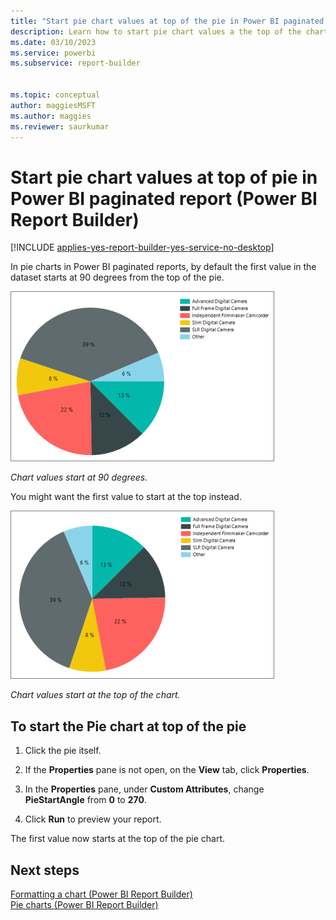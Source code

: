 ```yaml
---
title: "Start pie chart values at top of the pie in Power BI paginated report | Microsoft Docs"
description: Learn how to start pie chart values a the top of the chart in a Power BI paginated report rather than the default 90 degrees from the top.  
ms.date: 03/10/2023
ms.service: powerbi
ms.subservice: report-builder


ms.topic: conceptual
author: maggiesMSFT
ms.author: maggies
ms.reviewer: saurkumar
---
```

# Start pie chart values at top of pie in Power BI paginated report (Power BI Report Builder)
[!INCLUDE [applies-yes-report-builder-yes-service-no-desktop](../../../includes/applies-yes-report-builder-yes-service-no-desktop.md)]

In pie charts in Power BI paginated reports, by default the first value in the dataset starts at 90 degrees from the top of the pie. 

![Screenshot of a Power BI report builder pie chart with the dataset starting at 90 degrees.](../../media/paginated-reports-visualizations/report-builder-pie-chart-start-at-90.png)

*Chart values start at 90 degrees.*

You might want the first value to start at the top instead. 

![Screenshot of a report builder pie chart with the dataset starting at the top.](../../media/paginated-reports-visualizations/report-builder-pie-chart-start-at-top.png)

*Chart values start at the top of the chart.*
  
## To start the Pie chart at top of the pie  
  
1.  Click the pie itself.  
  
2.  If the **Properties** pane is not open, on the **View** tab, click **Properties**.  
  
3.  In the **Properties** pane, under **Custom Attributes**, change **PieStartAngle** from **0** to **270**.  
  
4.  Click **Run** to preview your report.  
  
 The first value now starts at the top of the pie chart.  
  
## Next steps  
 [Formatting a chart &#40;Power BI Report Builder&#41;](/sql/reporting-services/report-design/formatting-a-chart-report-builder-and-ssrs)   
 [Pie charts &#40;Power BI Report Builder&#41;](/sql/reporting-services/report-design/pie-charts-report-builder-and-ssrs)  
  
  
